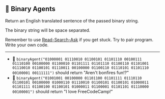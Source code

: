 🚀 Binary Agents
----------------

Return an English translated sentence of the passed binary string.

The binary string will be space separated.

Remember to use [Read-Search-Ask](https://www.freecodecamp.org/forum/t/how-to-get-help-when-you-are-stuck-coding/19514) if you get stuck. Try to pair program. Write your own code.

* * *

*   🧪 `binaryAgent("01000001 01110010 01100101 01101110 00100111 01110100 00100000 01100010 01101111 01101110 01100110 01101001 01110010 01100101 01110011 00100000 01100110 01110101 01101110 00100001 00111111")` should return "Aren't bonfires fun!?"
*   🧪 `binaryAgent("01001001 00100000 01101100 01101111 01110110 01100101 00100000 01000110 01110010 01100101 01100101 01000011 01101111 01100100 01100101 01000011 01100001 01101101 01110000 00100001")` should return "I love FreeCodeCamp!"